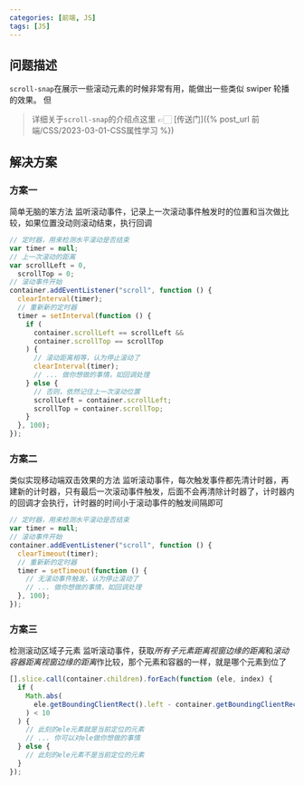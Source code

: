 ```yaml
---
categories: [前端, JS]
tags: [JS]
---
```


## 问题描述

`scroll-snap`在展示一些滚动元素的时候非常有用，能做出一些类似 swiper 轮播的效果。
但

> 详细关于`scroll-snap`的介绍点这里 👉🏻 [传送门]({% post_url 前端/CSS/2023-03-01-CSS属性学习 %})

## 解决方案

### 方案一

简单无脑的笨方法
监听滚动事件，记录上一次滚动事件触发时的位置和当次做比较，如果位置没动则滚动结束，执行回调

```javascript
// 定时器，用来检测水平滚动是否结束
var timer = null;
// 上一次滚动的距离
var scrollLeft = 0,
  scrollTop = 0;
// 滚动事件开始
container.addEventListener("scroll", function () {
  clearInterval(timer);
  // 重新新的定时器
  timer = setInterval(function () {
    if (
      container.scrollLeft == scrollLeft &&
      container.scrollTop == scrollTop
    ) {
      // 滚动距离相等，认为停止滚动了
      clearInterval(timer);
      // ... 做你想做的事情，如回调处理
    } else {
      // 否则，依然记住上一次滚动位置
      scrollLeft = container.scrollLeft;
      scrollTop = container.scrollTop;
    }
  }, 100);
});
```

### 方案二

类似实现移动端双击效果的方法
监听滚动事件，每次触发事件都先清计时器，再建新的计时器，只有最后一次滚动事件触发，后面不会再清除计时器了，计时器内的回调才会执行，计时器的时间小于滚动事件的触发间隔即可

```javascript
// 定时器，用来检测水平滚动是否结束
var timer = null;
// 滚动事件开始
container.addEventListener("scroll", function () {
  clearTimeout(timer);
  // 重新新的定时器
  timer = setTimeout(function () {
    // 无滚动事件触发，认为停止滚动了
    // ... 做你想做的事情，如回调处理
  }, 100);
});
```

### 方案三

检测滚动区域子元素
监听滚动事件，获取*所有子元素距离视窗边缘的距离*和*滚动容器距离视窗边缘的距离*作比较，那个元素和容器的一样，就是哪个元素到位了

```javascript
[].slice.call(container.children).forEach(function (ele, index) {
  if (
    Math.abs(
      ele.getBoundingClientRect().left - container.getBoundingClientRect().left
    ) < 10
  ) {
    // 此刻的ele元素就是当前定位的元素
    // ... 你可以对ele做你想做的事情
  } else {
    // 此刻的ele元素不是当前定位的元素
  }
});
```
